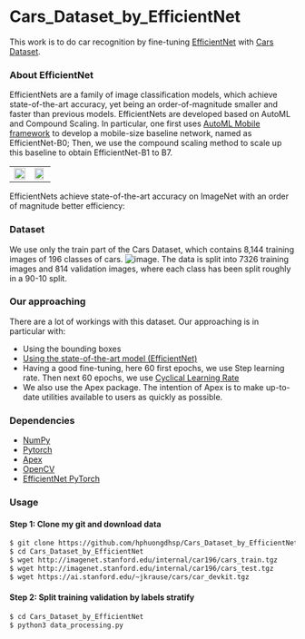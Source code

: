 # Cars_Dataset_by_EfficientNet

This work  is to do car recognition by fine-tuning [EfficientNet](https://arxiv.org/pdf/1905.11946v2.pdf) with [Cars Dataset](https://ai.stanford.edu/~jkrause/cars/car_dataset.html). 
### About EfficientNet
EfficientNets are a family of image classification models, which achieve state-of-the-art accuracy, yet being an order-of-magnitude smaller and faster than previous models. EfficientNets are developed  based on AutoML and Compound Scaling. 
In particular, one first uses [AutoML Mobile framework](https://ai.googleblog.com/2018/08/mnasnet-towards-automating-design-of.html) to develop a mobile-size baseline network, named as EfficientNet-B0; Then, we use the compound scaling method to scale up this baseline to obtain EfficientNet-B1 to B7.

<table border="0">
<tr>
    <td>
    <img src="https://raw.githubusercontent.com/tensorflow/tpu/master/models/official/efficientnet/g3doc/params.png" width="100%" />
    </td>
    <td>
    <img src="https://raw.githubusercontent.com/tensorflow/tpu/master/models/official/efficientnet/g3doc/flops.png", width="90%" />
    </td>
</tr>
</table>

EfficientNets achieve state-of-the-art accuracy on ImageNet with an order of magnitude better efficiency:

 
### Dataset

We use only the train part of the Cars Dataset, which contains 8,144 training images of 196 classes of cars. 
 ![image](https://github.com/foamliu/Car-Recognition/raw/master/images/random.jpg). The data is split into 7326 training images and 814 validation images, where each class has been split roughly in a 90-10 split.
 
 ### Our approaching 
 There are a lot of workings with this dataset. Our approaching is in particular with: 
  * Using the bounding boxes
  * [Using the state-of-the-art model (EfficientNet)](https://arxiv.org/pdf/1905.11946v2.pdf)
  * Having a good fine-tuning, here 60 first epochs, we use Step learning rate. Then next 60 epochs, we use [Cyclical Learning Rate](https://arxiv.org/abs/1506.01186)
  * We also use the Apex package. The intention of Apex is to make up-to-date utilities available to users as quickly as possible.
 
### Dependencies

- [NumPy](http://docs.scipy.org/doc/numpy-1.10.1/user/install.html)
- [Pytorch](https://github.com/pytorch/pytorch)
- [Apex](https://github.com/NVIDIA/apex)
- [OpenCV](https://opencv-python-tutroals.readthedocs.io/en/latest/)
- [EfficientNet PyTorch](https://github.com/lukemelas/EfficientNet-PyTorch)

### Usage
 #### Step 1: Clone my git and download data 
 ```bash
$ git clone https://github.com/hphuongdhsp/Cars_Dataset_by_EfficientNet
$ cd Cars_Dataset_by_EfficientNet
$ wget http://imagenet.stanford.edu/internal/car196/cars_train.tgz
$ wget http://imagenet.stanford.edu/internal/car196/cars_test.tgz
$ wget https://ai.stanford.edu/~jkrause/cars/car_devkit.tgz
```
#### Step 2: Split training validation by labels stratify

 ```bash
$ cd Cars_Dataset_by_EfficientNet
$ python3 data_processing.py
```



